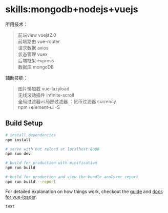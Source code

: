 # skills:mongodb+nodejs+vuejs

所用技术：
> 前端view vuejs2.0  
> 前端路由 vue-router  
> 请求数据 axios  
> 状态管理 vuex  
> 后端框架 express  
> 数据库  mongoDB 
 
辅助技能：
> 图片懒加载 vue-lazyload  
> 无线滚动插件 infinite-scroll  
> 全局过滤器vs局部过滤器 ：货币过滤器 currency  
> npm i element-ui -S  


## Build Setup

``` bash
# install dependencies
npm install

# serve with hot reload at localhost:8080
npm run dev

# build for production with minification
npm run build

# build for production and view the bundle analyzer report
npm run build --report
```

For detailed explanation on how things work, checkout the [guide](http://vuejs-templates.github.io/webpack/) and [docs for vue-loader](http://vuejs.github.io/vue-loader).

```
test